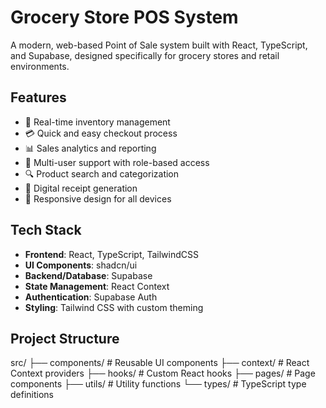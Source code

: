 # Grocery Store POS System

A modern, web-based Point of Sale system built with React, TypeScript, and Supabase, designed specifically for grocery stores and retail environments.

## Features

- 🛒 Real-time inventory management
- 💳 Quick and easy checkout process
- 📊 Sales analytics and reporting
- 👥 Multi-user support with role-based access
- 🔍 Product search and categorization
- 🧾 Digital receipt generation
- 📱 Responsive design for all devices

## Tech Stack

- **Frontend**: React, TypeScript, TailwindCSS
- **UI Components**: shadcn/ui
- **Backend/Database**: Supabase
- **State Management**: React Context
- **Authentication**: Supabase Auth
- **Styling**: Tailwind CSS with custom theming

## Project Structure
src/
├── components/     # Reusable UI components
├── context/       # React Context providers
├── hooks/         # Custom React hooks
├── pages/         # Page components
├── utils/         # Utility functions
└── types/         # TypeScript type definitions
